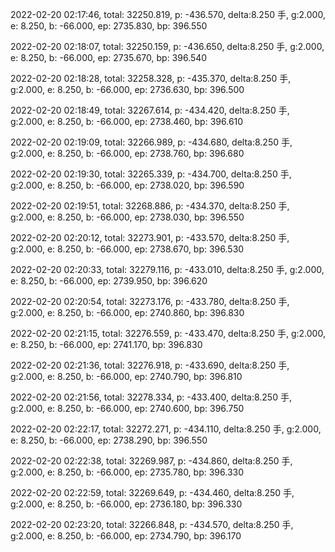 2022-02-20 02:17:46, total: 32250.819, p: -436.570, delta:8.250 手, g:2.000, e: 8.250, b: -66.000, ep: 2735.830, bp: 396.550

2022-02-20 02:18:07, total: 32250.159, p: -436.650, delta:8.250 手, g:2.000, e: 8.250, b: -66.000, ep: 2735.670, bp: 396.540

2022-02-20 02:18:28, total: 32258.328, p: -435.370, delta:8.250 手, g:2.000, e: 8.250, b: -66.000, ep: 2736.630, bp: 396.500

2022-02-20 02:18:49, total: 32267.614, p: -434.420, delta:8.250 手, g:2.000, e: 8.250, b: -66.000, ep: 2738.460, bp: 396.610

2022-02-20 02:19:09, total: 32266.989, p: -434.680, delta:8.250 手, g:2.000, e: 8.250, b: -66.000, ep: 2738.760, bp: 396.680

2022-02-20 02:19:30, total: 32265.339, p: -434.700, delta:8.250 手, g:2.000, e: 8.250, b: -66.000, ep: 2738.020, bp: 396.590

2022-02-20 02:19:51, total: 32268.886, p: -434.370, delta:8.250 手, g:2.000, e: 8.250, b: -66.000, ep: 2738.030, bp: 396.550

2022-02-20 02:20:12, total: 32273.901, p: -433.570, delta:8.250 手, g:2.000, e: 8.250, b: -66.000, ep: 2738.670, bp: 396.530

2022-02-20 02:20:33, total: 32279.116, p: -433.010, delta:8.250 手, g:2.000, e: 8.250, b: -66.000, ep: 2739.950, bp: 396.620

2022-02-20 02:20:54, total: 32273.176, p: -433.780, delta:8.250 手, g:2.000, e: 8.250, b: -66.000, ep: 2740.860, bp: 396.830

2022-02-20 02:21:15, total: 32276.559, p: -433.470, delta:8.250 手, g:2.000, e: 8.250, b: -66.000, ep: 2741.170, bp: 396.830

2022-02-20 02:21:36, total: 32276.918, p: -433.690, delta:8.250 手, g:2.000, e: 8.250, b: -66.000, ep: 2740.790, bp: 396.810

2022-02-20 02:21:56, total: 32278.334, p: -433.400, delta:8.250 手, g:2.000, e: 8.250, b: -66.000, ep: 2740.600, bp: 396.750

2022-02-20 02:22:17, total: 32272.271, p: -434.110, delta:8.250 手, g:2.000, e: 8.250, b: -66.000, ep: 2738.290, bp: 396.550

2022-02-20 02:22:38, total: 32269.987, p: -434.860, delta:8.250 手, g:2.000, e: 8.250, b: -66.000, ep: 2735.780, bp: 396.330

2022-02-20 02:22:59, total: 32269.649, p: -434.460, delta:8.250 手, g:2.000, e: 8.250, b: -66.000, ep: 2736.180, bp: 396.330

2022-02-20 02:23:20, total: 32266.848, p: -434.570, delta:8.250 手, g:2.000, e: 8.250, b: -66.000, ep: 2734.790, bp: 396.170